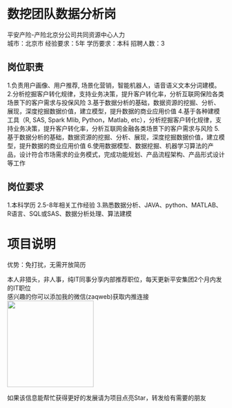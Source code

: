# 数挖团队数据分析岗
平安产险-产险北京分公司共同资源中心人力  
城市：北京市 经验要求：5年 学历要求：本科  招聘人数：3

## 岗位职责
1.负责用户画像、用户推荐, 场景化营销，智能机器人，语音语义文本分词建模。
   2.分析挖掘客户转化规律，支持业务决策，提升客户转化率，分析互联网保险各类场景下的客户需求与投保风险
   3.基于数据分析的基础，数据资源的挖掘、分析、展现，深度挖掘数据价值，建立模型，提升数据的商业应用价值
   4.基于各种建模工具（R, SAS, Spark Mlib, Python，Matlab, etc），分析挖掘客户转化规律，支持业务决策，提升客户转化率，分析互联网金融各类场景下的客户需求与风险
   5.基于数据分析的基础，数据资源的挖掘、分析、展现，深度挖掘数据价值，建立模型，提升数据的商业应用价值
   6.使用数据模型、数据挖掘、机器学习算法的产品，设计符合市场需求的业务模式，完成功能规划、产品流程架构、产品形式设计等工作

## 岗位要求
1.本科学历
   2.5-8年相关工作经验
   3.熟悉数据分析、JAVA、python、MATLAB、R语言、SQL或SAS、数据分析处理、算法建模

# 项目说明

优势：免打扰，无需开放简历

本人非猎头，非人事，纯IT同事分享内部推荐职位，每天更新平安集团2个月内发的IT职位  
感兴趣的你可以添加我的微信(zaqweb)获取内推连接  
<img src="https://github.com/zaqweb/PA-IT-JOBS/blob/master/WechatICode.jpeg"  height="200" width="200">

如果该信息能帮忙获得更好的发展请为项目点亮Star，转发给有需要的朋友





